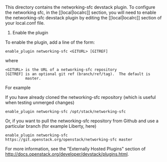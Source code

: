 This directory contains the networking-sfc devstack plugin.  To
configure the networking sfc, in the [[local|localrc]] section,
you will need to enable the networking-sfc devstack plugin by
 editing the [[local|localrc]] section of your local.conf file.

1) Enable the plugin

To enable the plugin, add a line of the form:

    enable_plugin networking-sfc <GITURL> [GITREF]

where

    <GITURL> is the URL of a networking-sfc repository
    [GITREF] is an optional git ref (branch/ref/tag).  The default is
             master.

For example

 If you have already cloned the networking-sfc repository (which is
 useful when testing unmerged changes)

    enable_plugin networking-sfc /opt/stack/networking-sfc

 Or, if you want to pull the networking-sfc repository from Github
 and use a particular branch (for example Liberty, here)

    enable_plugin networking-sfc https://git.openstack.org/openstack/networking-sfc master

For more information, see the "Externally Hosted Plugins" section of
http://docs.openstack.org/developer/devstack/plugins.html.
